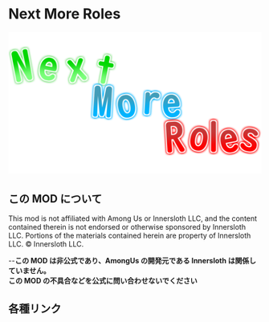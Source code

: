 # Next More Roles

!["Logo"](./Images/Logo.png)

## この MOD について

This mod is not affiliated with Among Us or Innersloth LLC, and the content contained therein is not endorsed or otherwise sponsored by Innersloth LLC. Portions of the materials contained herein are property of Innersloth LLC. © Innersloth LLC.

--**この MOD は非公式であり、AmongUs の開発元である Innersloth は関係していません。  
  この MOD の不具合などを公式に問い合わせないでください**

## 各種リンク
